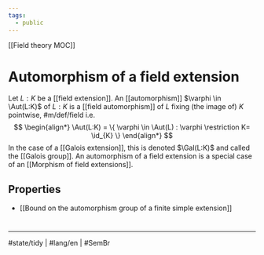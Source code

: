 ```yaml
---
tags:
  - public
---
```

[[Field theory MOC]]
# Automorphism of a field extension

Let $L:K$ be a [[field extension]]. An [[automorphism]] $\varphi \in \Aut(L:K)$ of $L:K$ is a [[field automorphism]] of $L$ fixing (the image of) $K$ pointwise, #m/def/field  i.e.
$$
\begin{align*}
\Aut(L:K) = \{ \varphi \in \Aut(L) : \varphi \restriction K= \id_{K} \}
\end{align*}
$$
In the case of a [[Galois extension]], this is denoted $\Gal(L:K)$ and called the [[Galois group]].
An automorphism of a field extension is a special case of an [[Morphism of field extensions]].

## Properties

- [[Bound on the automorphism group of a finite simple extension]]

#
---
#state/tidy | #lang/en | #SemBr
